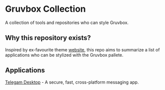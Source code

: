 # Gruvbox Collection
A collection of tools and repositories who can style Gruvbox.

## Why this repository exists?
Inspired by ex-favourite theme [website](https://draculatheme.com/), this repo aims to summarize a list of applications who can be stylized with the Gruvbox pallete.

## Applications
[Telegam Desktop](https://github.com/nathanielevan/gruvbox-material-telegram) - A secure, fast, cross-platform messaging app.
